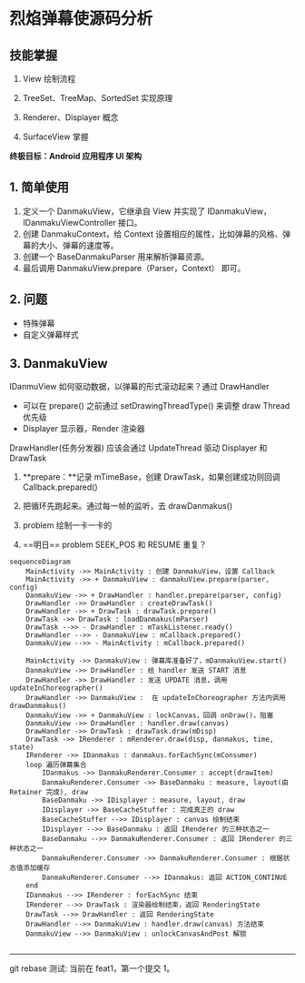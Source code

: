 # 烈焰弹幕使源码分析

## 技能掌握

1. View 绘制流程

2. TreeSet、TreeMap、SortedSet 实现原理
3. Renderer、Displayer 概念
4. SurfaceView 掌握

**终极目标：Android 应用程序 UI 架构**



## 1. 简单使用

1. 定义一个 DanmakuView，它继承自 View 并实现了 IDanmakuView，IDanmakuViewController 接口。
2. 创建 DanmakuContext，给 Context 设置相应的属性，比如弹幕的风格、弹幕的大小、弹幕的速度等。
3. 创建一个 BaseDanmakuParser 用来解析弹幕资源。
4. 最后调用 DanmakuView.prepare（Parser，Context） 即可。

## 2. 问题

- 特殊弹幕
- 自定义弹幕样式

## 3. DanmakuView

IDanmuView 如何驱动数据，以弹幕的形式滚动起来？通过 DrawHandler

- 可以在 prepare() 之前通过 setDrawingThreadType() 来调整 draw Thread 优先级
- Displayer 显示器，Render 渲染器

DrawHandler(任务分发器) 应该会通过 UpdateThread 驱动 Displayer 和 DrawTask

1. **prepare：**记录 mTimeBase，创建 DrawTask，如果创建成功则回调 Callback.prepared()



1. 把循环先跑起来。通过每一帧的监听，去 drawDanmakus()
2. problem 绘制一卡一卡的
3. ==明日== problem SEEK_POS 和 RESUME 重复？





```mermaid
sequenceDiagram
    MainActivity ->> MainActivity : 创建 DanmakuView，设置 Callback
    MainActivity ->> + DanmakuView : danmakuView.prepare(parser, config)
    DanmakuView ->> + DrawHandler : handler.prepare(parser, config)
    DrawHandler ->> DrawHandler : createDrawTask()
    DrawHandler ->> + DrawTask : drawTask.prepare()
    DrawTask ->> DrawTask : loadDanmakus(mParser)
    DrawTask -->> - DrawHandler : mTaskListener.ready()
    DrawHandler -->> - DanmakuView : mCallback.prepared()
    DanmakuView -->> - MainActivity : mCallback.prepared()
    
    MainActivity ->> DanmakuView : 弹幕库准备好了，mDanmakuView.start()
    DanmakuView ->> DrawHandler : 给 handler 发送 START 消息
    DrawHandler ->> DrawHandler : 发送 UPDATE 消息，调用 updateInChoreographer()
    DrawHandler ->> DanmakuView :  在 updateInChoreographer 方法内调用 drawDanmakus()
    DanmakuView ->> + DanmakuView : lockCanvas，回调 onDraw()，阻塞
    DanmakuView ->> DrawHandler : handler.draw(canvas)
    DrawHandler ->> DrawTask : drawTask.draw(mDisp)
    DrawTask ->> IRenderer : mRenderer.draw(disp, danmakus, time, state)
    IRenderer ->> IDanmakus : danmakus.forEachSync(mConsumer)
    loop 遍历弹幕集合
        IDanmakus ->> DanmakuRenderer.Consumer : accept(drawItem)
        DanmakuRenderer.Consumer ->> BaseDanmaku : measure, layout(由 Retainer 完成), draw
        BaseDanmaku ->> IDisplayer : measure, layout, draw
        IDisplayer ->> BaseCacheStuffer : 完成真正的 draw
        BaseCacheStuffer -->> IDisplayer : canvas 绘制结束
        IDisplayer -->> BaseDanmaku : 返回 IRenderer 的三种状态之一
        BaseDanmaku -->> DanmakuRenderer.Consumer : 返回 IRenderer 的三种状态之一
        DanmakuRenderer.Consumer ->> DanmakuRenderer.Consumer : 根据状态值添加缓存
        DanmakuRenderer.Consumer -->> IDanmakus: 返回 ACTION_CONTINUE 
    end
    IDanmakus -->> IRenderer : forEachSync 结束
    IRenderer -->> DrawTask : 渲染器绘制结束，返回 RenderingState
    DrawTask -->> DrawHandler : 返回 RenderingState
    DrawHandler -->> DanmakuView : handler.draw(canvas) 方法结束
    DanmakuView -->> DanmakuView : unlockCanvasAndPost 解锁
    
```



------
git rebase 测试:
当前在 feat1，第一个提交 1。









